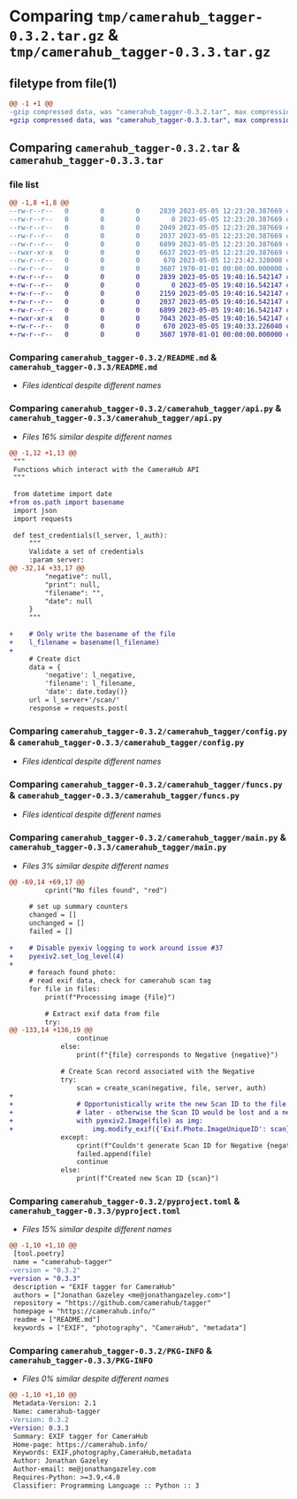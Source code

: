 # Comparing `tmp/camerahub_tagger-0.3.2.tar.gz` & `tmp/camerahub_tagger-0.3.3.tar.gz`

## filetype from file(1)

```diff
@@ -1 +1 @@
-gzip compressed data, was "camerahub_tagger-0.3.2.tar", max compression
+gzip compressed data, was "camerahub_tagger-0.3.3.tar", max compression
```

## Comparing `camerahub_tagger-0.3.2.tar` & `camerahub_tagger-0.3.3.tar`

### file list

```diff
@@ -1,8 +1,8 @@
--rw-r--r--   0        0        0     2839 2023-05-05 12:23:20.387669 camerahub_tagger-0.3.2/README.md
--rw-r--r--   0        0        0        0 2023-05-05 12:23:20.387669 camerahub_tagger-0.3.2/camerahub_tagger/__init__.py
--rw-r--r--   0        0        0     2049 2023-05-05 12:23:20.387669 camerahub_tagger-0.3.2/camerahub_tagger/api.py
--rw-r--r--   0        0        0     2037 2023-05-05 12:23:20.387669 camerahub_tagger-0.3.2/camerahub_tagger/config.py
--rw-r--r--   0        0        0     6899 2023-05-05 12:23:20.387669 camerahub_tagger-0.3.2/camerahub_tagger/funcs.py
--rwxr-xr-x   0        0        0     6637 2023-05-05 12:23:20.387669 camerahub_tagger-0.3.2/camerahub_tagger/main.py
--rw-r--r--   0        0        0      670 2023-05-05 12:23:42.328008 camerahub_tagger-0.3.2/pyproject.toml
--rw-r--r--   0        0        0     3607 1970-01-01 00:00:00.000000 camerahub_tagger-0.3.2/PKG-INFO
+-rw-r--r--   0        0        0     2839 2023-05-05 19:40:16.542147 camerahub_tagger-0.3.3/README.md
+-rw-r--r--   0        0        0        0 2023-05-05 19:40:16.542147 camerahub_tagger-0.3.3/camerahub_tagger/__init__.py
+-rw-r--r--   0        0        0     2159 2023-05-05 19:40:16.542147 camerahub_tagger-0.3.3/camerahub_tagger/api.py
+-rw-r--r--   0        0        0     2037 2023-05-05 19:40:16.542147 camerahub_tagger-0.3.3/camerahub_tagger/config.py
+-rw-r--r--   0        0        0     6899 2023-05-05 19:40:16.542147 camerahub_tagger-0.3.3/camerahub_tagger/funcs.py
+-rwxr-xr-x   0        0        0     7043 2023-05-05 19:40:16.542147 camerahub_tagger-0.3.3/camerahub_tagger/main.py
+-rw-r--r--   0        0        0      670 2023-05-05 19:40:33.226040 camerahub_tagger-0.3.3/pyproject.toml
+-rw-r--r--   0        0        0     3607 1970-01-01 00:00:00.000000 camerahub_tagger-0.3.3/PKG-INFO
```

### Comparing `camerahub_tagger-0.3.2/README.md` & `camerahub_tagger-0.3.3/README.md`

 * *Files identical despite different names*

### Comparing `camerahub_tagger-0.3.2/camerahub_tagger/api.py` & `camerahub_tagger-0.3.3/camerahub_tagger/api.py`

 * *Files 16% similar despite different names*

```diff
@@ -1,12 +1,13 @@
 """
 Functions which interact with the CameraHub API
 """
 
 from datetime import date
+from os.path import basename
 import json
 import requests
 
 def test_credentials(l_server, l_auth):
     """
     Validate a set of credentials
     :param server:
@@ -32,14 +33,17 @@
         "negative": null,
         "print": null,
         "filename": "",
         "date": null
     }
     """
 
+    # Only write the basename of the file
+    l_filename = basename(l_filename)
+
     # Create dict
     data = {
         'negative': l_negative,
         'filename': l_filename,
         'date': date.today()}
     url = l_server+'/scan/'
     response = requests.post(
```

### Comparing `camerahub_tagger-0.3.2/camerahub_tagger/config.py` & `camerahub_tagger-0.3.3/camerahub_tagger/config.py`

 * *Files identical despite different names*

### Comparing `camerahub_tagger-0.3.2/camerahub_tagger/funcs.py` & `camerahub_tagger-0.3.3/camerahub_tagger/funcs.py`

 * *Files identical despite different names*

### Comparing `camerahub_tagger-0.3.2/camerahub_tagger/main.py` & `camerahub_tagger-0.3.3/camerahub_tagger/main.py`

 * *Files 3% similar despite different names*

```diff
@@ -69,14 +69,17 @@
         cprint("No files found", "red")
 
     # set up summary counters
     changed = []
     unchanged = []
     failed = []
 
+    # Disable pyexiv logging to work around issue #37
+    pyexiv2.set_log_level(4)
+
     # foreach found photo:
     # read exif data, check for camerahub scan tag
     for file in files:
         print(f"Processing image {file}")
 
         # Extract exif data from file
         try:
@@ -133,14 +136,19 @@
                 continue
             else:
                 print(f"{file} corresponds to Negative {negative}")
 
             # Create Scan record associated with the Negative
             try:
                 scan = create_scan(negative, file, server, auth)
+
+                # Opportunistically write the new Scan ID to the file in case Tagger runs into problems
+                # later - otherwise the Scan ID would be lost and a new one generated next time
+                with pyexiv2.Image(file) as img:
+                    img.modify_exif({'Exif.Photo.ImageUniqueID': scan})
             except:
                 cprint(f"Couldn't generate Scan ID for Negative {negative}", "red")
                 failed.append(file)
                 continue
             else:
                 print(f"Created new Scan ID {scan}")
```

### Comparing `camerahub_tagger-0.3.2/pyproject.toml` & `camerahub_tagger-0.3.3/pyproject.toml`

 * *Files 15% similar despite different names*

```diff
@@ -1,10 +1,10 @@
 [tool.poetry]
 name = "camerahub-tagger"
-version = "0.3.2"
+version = "0.3.3"
 description = "EXIF tagger for CameraHub"
 authors = ["Jonathan Gazeley <me@jonathangazeley.com>"]
 repository = "https://github.com/camerahub/tagger"
 homepage = "https://camerahub.info/"
 readme = ["README.md"]
 keywords = ["EXIF", "photography", "CameraHub", "metadata"]
```

### Comparing `camerahub_tagger-0.3.2/PKG-INFO` & `camerahub_tagger-0.3.3/PKG-INFO`

 * *Files 0% similar despite different names*

```diff
@@ -1,10 +1,10 @@
 Metadata-Version: 2.1
 Name: camerahub-tagger
-Version: 0.3.2
+Version: 0.3.3
 Summary: EXIF tagger for CameraHub
 Home-page: https://camerahub.info/
 Keywords: EXIF,photography,CameraHub,metadata
 Author: Jonathan Gazeley
 Author-email: me@jonathangazeley.com
 Requires-Python: >=3.9,<4.0
 Classifier: Programming Language :: Python :: 3
```

